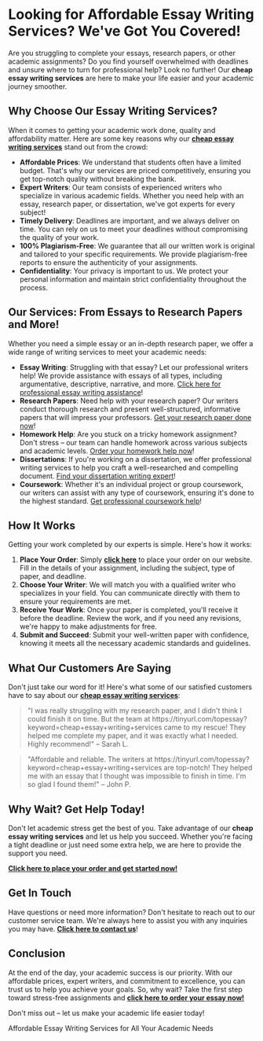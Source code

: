 <h1>Looking for Affordable Essay Writing Services? We've Got You Covered!</h1>

<p>Are you struggling to complete your essays, research papers, or other academic assignments? Do you find yourself overwhelmed with deadlines and unsure where to turn for professional help? Look no further! Our <strong>cheap essay writing services</strong> are here to make your life easier and your academic journey smoother.</p>

<h2>Why Choose Our Essay Writing Services?</h2>
<p>When it comes to getting your academic work done, quality and affordability matter. Here are some key reasons why our <a href="https://tinyurl.com/topessay?keyword=cheap+essay+writing+services"><strong>cheap essay writing services</strong></a> stand out from the crowd:</p>

<ul>
  <li><strong>Affordable Prices</strong>: We understand that students often have a limited budget. That's why our services are priced competitively, ensuring you get top-notch quality without breaking the bank.</li>
  <li><strong>Expert Writers</strong>: Our team consists of experienced writers who specialize in various academic fields. Whether you need help with an essay, research paper, or dissertation, we've got experts for every subject!</li>
  <li><strong>Timely Delivery</strong>: Deadlines are important, and we always deliver on time. You can rely on us to meet your deadlines without compromising the quality of your work.</li>
  <li><strong>100% Plagiarism-Free</strong>: We guarantee that all our written work is original and tailored to your specific requirements. We provide plagiarism-free reports to ensure the authenticity of your assignments.</li>
  <li><strong>Confidentiality</strong>: Your privacy is important to us. We protect your personal information and maintain strict confidentiality throughout the process.</li>
</ul>

<h2>Our Services: From Essays to Research Papers and More!</h2>
<p>Whether you need a simple essay or an in-depth research paper, we offer a wide range of writing services to meet your academic needs:</p>

<ul>
  <li><strong>Essay Writing</strong>: Struggling with that essay? Let our professional writers help! We provide assistance with essays of all types, including argumentative, descriptive, narrative, and more. <a href="https://tinyurl.com/topessay?keyword=cheap+essay+writing+services">Click here for professional essay writing assistance</a>!</li>
  <li><strong>Research Papers</strong>: Need help with your research paper? Our writers conduct thorough research and present well-structured, informative papers that will impress your professors. <a href="https://tinyurl.com/topessay?keyword=cheap+essay+writing+services">Get your research paper done now</a>!</li>
  <li><strong>Homework Help</strong>: Are you stuck on a tricky homework assignment? Don't stress – our team can handle homework across various subjects and academic levels. <a href="https://tinyurl.com/topessay?keyword=cheap+essay+writing+services">Order your homework help now</a>!</li>
  <li><strong>Dissertations</strong>: If you're working on a dissertation, we offer professional writing services to help you craft a well-researched and compelling document. <a href="https://tinyurl.com/topessay?keyword=cheap+essay+writing+services">Find your dissertation writing expert</a>!</li>
  <li><strong>Coursework</strong>: Whether it's an individual project or group coursework, our writers can assist with any type of coursework, ensuring it's done to the highest standard. <a href="https://tinyurl.com/topessay?keyword=cheap+essay+writing+services">Get professional coursework help</a>!</li>
</ul>

<h2>How It Works</h2>
<p>Getting your work completed by our experts is simple. Here's how it works:</p>

<ol>
  <li><strong>Place Your Order</strong>: Simply <a href="https://tinyurl.com/topessay?keyword=cheap+essay+writing+services"><strong>click here</strong></a> to place your order on our website. Fill in the details of your assignment, including the subject, type of paper, and deadline.</li>
  <li><strong>Choose Your Writer</strong>: We will match you with a qualified writer who specializes in your field. You can communicate directly with them to ensure your requirements are met.</li>
  <li><strong>Receive Your Work</strong>: Once your paper is completed, you'll receive it before the deadline. Review the work, and if you need any revisions, we're happy to make adjustments for free.</li>
  <li><strong>Submit and Succeed</strong>: Submit your well-written paper with confidence, knowing it meets all the necessary academic standards and guidelines.</li>
</ol>

<h2>What Our Customers Are Saying</h2>
<p>Don't just take our word for it! Here's what some of our satisfied customers have to say about our <a href="https://tinyurl.com/topessay?keyword=cheap+essay+writing+services"><strong>cheap essay writing services</strong></a>:</p>

<blockquote>
  <p>"I was really struggling with my research paper, and I didn't think I could finish it on time. But the team at https://tinyurl.com/topessay?keyword=cheap+essay+writing+services came to my rescue! They helped me complete my paper, and it was exactly what I needed. Highly recommend!" – Sarah L.</p>
</blockquote>

<blockquote>
  <p>"Affordable and reliable. The writers at https://tinyurl.com/topessay?keyword=cheap+essay+writing+services are top-notch! They helped me with an essay that I thought was impossible to finish in time. I'm so glad I found them!" – John P.</p>
</blockquote>

<h2>Why Wait? Get Help Today!</h2>
<p>Don't let academic stress get the best of you. Take advantage of our <strong>cheap essay writing services</strong> and let us help you succeed. Whether you're facing a tight deadline or just need some extra help, we are here to provide the support you need.</p>

<p><a href="https://tinyurl.com/topessay?keyword=cheap+essay+writing+services"><strong>Click here to place your order and get started now!</strong></a></p>

<h2>Get In Touch</h2>
<p>Have questions or need more information? Don't hesitate to reach out to our customer service team. We're always here to assist you with any inquiries you may have. <a href="https://tinyurl.com/topessay?keyword=cheap+essay+writing+services"><strong>Click here to contact us</strong></a>!</p>

<h2>Conclusion</h2>
<p>At the end of the day, your academic success is our priority. With our affordable prices, expert writers, and commitment to excellence, you can trust us to help you achieve your goals. So, why wait? Take the first step toward stress-free assignments and <a href="https://tinyurl.com/topessay?keyword=cheap+essay+writing+services"><strong>click here to order your essay now!</strong></a></p>

<p>Don't miss out – let us make your academic life easier today!</p>
Affordable Essay Writing Services for All Your Academic Needs
